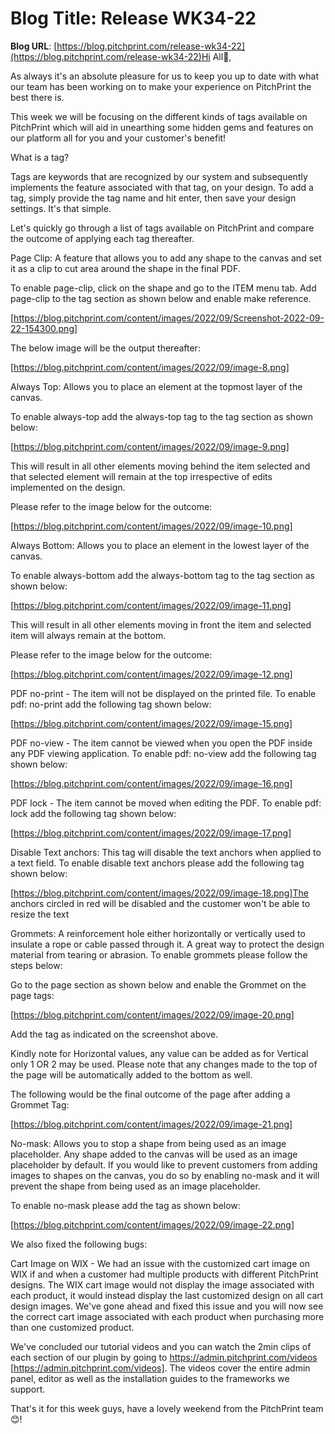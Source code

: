 # **Blog Title**: Release WK34-22

**Blog URL**: [https://blog.pitchprint.com/release-wk34-22](https://blog.pitchprint.com/release-wk34-22)Hi All👋,

As always it's an absolute pleasure for us to keep you up to date with what our team has been working on to make your experience on
PitchPrint the best there is.

This week we will be focusing on the different kinds of tags available on PitchPrint which will aid in unearthing some hidden gems and
features on our platform all for you and your customer's benefit!

What is a tag?

Tags are keywords that are recognized by our system and subsequently implements the feature associated with that tag, on your design. To add
a tag, simply provide the tag name and hit enter, then save your design settings. It's that simple.

Let's quickly go through a list of tags available on PitchPrint and compare the outcome of applying each tag thereafter.

Page Clip: A feature that allows you to add any shape to the canvas and set it as a clip to cut area around the shape in the final PDF.

To enable page-clip, click on the shape and go to the ITEM menu tab. Add page-clip to the tag section as shown below and enable make
reference.

[https://blog.pitchprint.com/content/images/2022/09/Screenshot-2022-09-22-154300.png]

The below image will be the output thereafter:

[https://blog.pitchprint.com/content/images/2022/09/image-8.png]

Always Top: Allows you to place an element at the topmost layer of the canvas.

To enable always-top add the always-top tag to the tag section as shown below:

[https://blog.pitchprint.com/content/images/2022/09/image-9.png]

This will result in all other elements moving behind the item selected and that selected element will remain at the top irrespective of
edits implemented on the design.

Please refer to the image below for the outcome:

[https://blog.pitchprint.com/content/images/2022/09/image-10.png]

Always Bottom: Allows you to place an element in the lowest layer of the canvas.

To enable always-bottom add the always-bottom tag to the tag section as shown below:

[https://blog.pitchprint.com/content/images/2022/09/image-11.png]

This will result in all other elements moving in front the item and selected item will always remain at the bottom.

Please refer to the image below for the outcome:

[https://blog.pitchprint.com/content/images/2022/09/image-12.png]


PDF no-print - The item will not be displayed on the printed file. To enable pdf: no-print add the following tag shown below:

[https://blog.pitchprint.com/content/images/2022/09/image-15.png]


PDF no-view - The item cannot be viewed when you open the PDF inside any PDF viewing application. To enable pdf: no-view add the following
tag shown below:

[https://blog.pitchprint.com/content/images/2022/09/image-16.png]


PDF lock - The item cannot be moved when editing the PDF. To enable pdf: lock add the following tag shown below:

[https://blog.pitchprint.com/content/images/2022/09/image-17.png]



Disable Text anchors: This tag will disable the text anchors when applied to a text field. To enable disable text anchors please add the
following tag shown below:

[https://blog.pitchprint.com/content/images/2022/09/image-18.png]The anchors circled in red will be disabled and the customer won't be able
to resize the text

Grommets: A reinforcement hole either horizontally or vertically used to insulate a rope or cable passed through it. A great way to protect
the design material from tearing or abrasion. To enable grommets please follow the steps below:

Go to the page section as shown below and enable the Grommet on the page tags:

[https://blog.pitchprint.com/content/images/2022/09/image-20.png]

Add the tag as indicated on the screenshot above.

Kindly note for Horizontal values, any value can be added as for Vertical only 1 OR 2 may be used. Please note that any changes made to the
top of the page will be automatically added to the bottom as well.

The following would be the final outcome of the page after adding a Grommet Tag:

[https://blog.pitchprint.com/content/images/2022/09/image-21.png]

No-mask: Allows you to stop a shape from being used as an image placeholder. Any shape added to the canvas will be used as an image
placeholder by default. If you would like to prevent customers from adding images to shapes on the canvas, you do so by enabling no-mask and
it will prevent the shape from being used as an image placeholder.

To enable no-mask please add the tag as shown below:

[https://blog.pitchprint.com/content/images/2022/09/image-22.png]

We also fixed the following bugs:

Cart Image on WIX - We had an issue with the customized cart image on WIX if and when a customer had multiple products with different
PitchPrint designs. The WIX cart image would not display the image associated with each product, it would instead display the last
customized design on all cart design images. We've gone ahead and fixed this issue and you will now see the correct cart image associated
with each product when purchasing more than one customized product.

We've concluded our tutorial videos and you can watch the 2min clips of each section of our plugin by going to
https://admin.pitchprint.com/videos [https://admin.pitchprint.com/videos]. The videos cover the entire admin panel, editor as well as the
installation guides to the frameworks we support.

That's it for this week guys, have a lovely weekend from the PitchPrint team😊!

